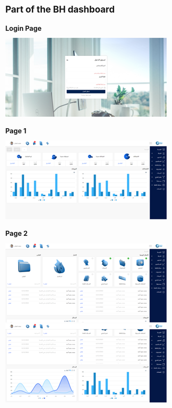 <h1>Part of the BH dashboard</h1>

<h2>Login Page</h2>
<img src="./UI/login_page.png" />

<h2>Page 1</h2>
<img src="./UI/page1.PNG" />

<h2>Page 2</h2>
<img src="./UI/page2_1.PNG" />
<img src="./UI/page2_2.PNG" />
